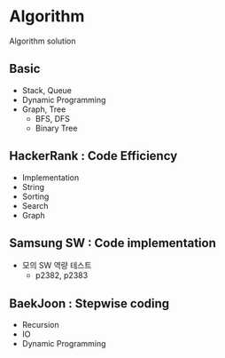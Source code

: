# Algorithm
Algorithm solution
## Basic
  - Stack, Queue
  - Dynamic Programming
  - Graph, Tree
    - BFS, DFS
    - Binary Tree
    

## HackerRank : Code Efficiency
  - Implementation
  - String
  - Sorting
  - Search
  - Graph
  
## Samsung SW : Code implementation
  - 모의 SW 역량 테스트
    - p2382, p2383

## BaekJoon : Stepwise coding
  - Recursion
  - IO
  - Dynamic Programming
